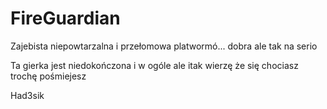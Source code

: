 # FireGuardian

Zajebista niepowtarzalna i przełomowa platwormó... dobra ale tak na serio

Ta gierka jest niedokończona i w ogóle ale itak wierzę że się chociasz trochę pośmiejesz

Had3sik
